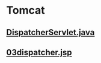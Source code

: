 # Tomcat
## [DispatcherServlet.java](./java/jsp/jsp079/src/main/java/com/human/ex/DispatcherServlet.java)
## [03dispatcher.jsp](./java/jsp/jsp079/src/main/webapp/03dispatcer.jsp)